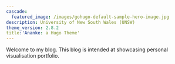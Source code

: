 ```yaml
---
cascade:
  featured_image: /images/gohugo-default-sample-hero-image.jpg
description: University of New South Wales (UNSW)
theme_version: 2.8.2
title:'Ananke: a Hugo Theme'
---
```

Welcome to my blog. This blog is intended at showcasing personal visualisation portfolio.
